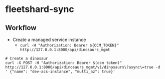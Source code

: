 # fleetshard-sync

## Workflow

 - Create a managed service instance
   - `curl -H "Authorization: Bearer ${OCM_TOKEN}" http://127.0.0.1:8000/api/dinosaurs_mgmt`

```
# Create a dinosaur
curl -X POST -H "Authorization: Bearer $(ocm token)" http://127.0.0.1:8000/api/dinosaurs_mgmt/v1/dinosaurs\?async\=true -d ' {"name": "dev-acs-instance", "multi_az": true}'
```

